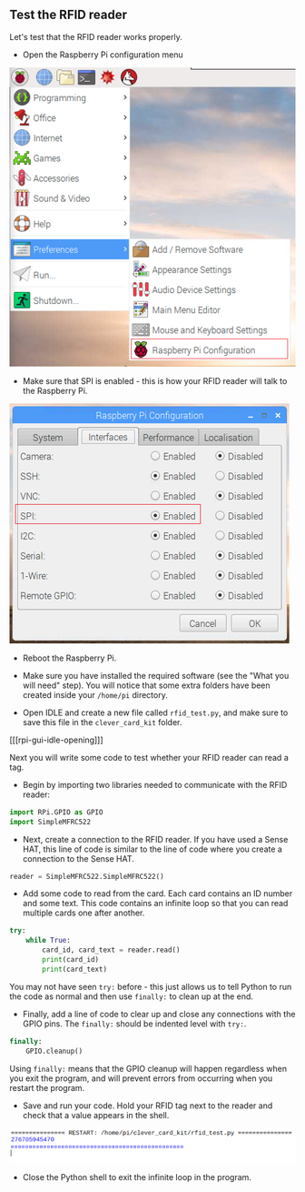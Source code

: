## Test the RFID reader

Let's test that the RFID reader works properly.

+ Open the Raspberry Pi configuration menu

![Raspberry Pi config](images/rpi-config.png)

+ Make sure that SPI is enabled - this is how your RFID reader will talk to the Raspberry Pi.

![Enable SPI](images/enable-spi.png)

+ Reboot the Raspberry Pi.

+ Make sure you have installed the required software (see the "What you will need" step). You will notice that some extra folders have been created inside your `/home/pi` directory.

+ Open IDLE and create a new file called `rfid_test.py`, and make sure to save this file in the `clever_card_kit` folder.

[[[rpi-gui-idle-opening]]]


Next you will write some code to test whether your RFID reader can read a tag.

+ Begin by importing two libraries needed to communicate with the RFID reader:

```python
import RPi.GPIO as GPIO
import SimpleMFRC522
```
+ Next, create a connection to the RFID reader. If you have used a Sense HAT, this line of code is similar to the line of code where you create a connection to the Sense HAT.

```python
reader = SimpleMFRC522.SimpleMFRC522()
```
+ Add some code to read from the card. Each card contains an ID number and some text. This code contains an infinite loop so that you can read multiple cards one after another.

```python
try:
    while True:
        card_id, card_text = reader.read()
        print(card_id)
        print(card_text)
```

You may not have seen `try:` before - this just allows us to tell Python to run the code as normal and then use `finally:` to clean up at the end.

+ Finally, add a line of code to clear up and close any connections with the GPIO pins. The `finally:` should be indented level with `try:`.

```python
finally:
    GPIO.cleanup()
```

Using `finally:` means that the GPIO cleanup will happen regardless when you exit the program, and will prevent errors from occurring when you restart the program.

+ Save and run your code. Hold your RFID tag next to the reader and check that a value appears in the shell.

![Tag read](images/tag-read.png)

+ Close the Python shell to exit the infinite loop in the program. 
